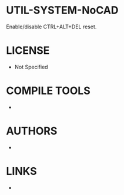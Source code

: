 UTIL-SYSTEM-NoCAD
=================

Enable/disable CTRL+ALT+DEL reset.

LICENSE
===============
* Not Specified

COMPILE TOOLS
===============
* 

AUTHORS
===============
* 

LINKS
===============
* 
